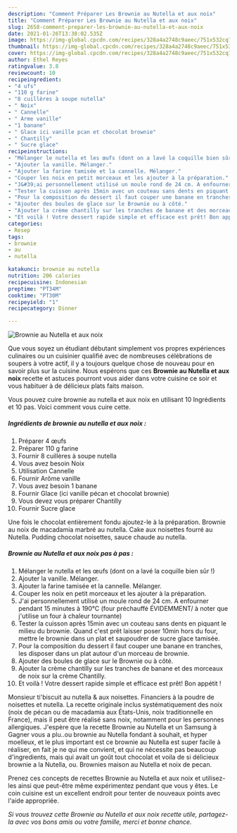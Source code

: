 ```yaml
---
description: "Comment Préparer Les Brownie au Nutella et aux noix"
title: "Comment Préparer Les Brownie au Nutella et aux noix"
slug: 2658-comment-preparer-les-brownie-au-nutella-et-aux-noix
date: 2021-01-26T13:38:02.535Z
image: https://img-global.cpcdn.com/recipes/328a4a2748c9aeec/751x532cq70/brownie-au-nutella-et-aux-noix-photo-principale-de-la-recette.jpg
thumbnail: https://img-global.cpcdn.com/recipes/328a4a2748c9aeec/751x532cq70/brownie-au-nutella-et-aux-noix-photo-principale-de-la-recette.jpg
cover: https://img-global.cpcdn.com/recipes/328a4a2748c9aeec/751x532cq70/brownie-au-nutella-et-aux-noix-photo-principale-de-la-recette.jpg
author: Ethel Reyes
ratingvalue: 3.8
reviewcount: 10
recipeingredient:
- "4 ufs"
- "110 g farine"
- "8 cuillères à soupe nutella"
- " Noix"
- " Cannelle"
- " Arme vanille"
- "1 banane"
- " Glace ici vanille pcan et chocolat brownie"
- " Chantilly"
- " Sucre glace"
recipeinstructions:
- "Mélanger le nutella et les œufs (dont on a lavé la coquille bien sûr !)"
- "Ajouter la vanille. Mélanger."
- "Ajouter la farine tamisée et la cannelle. Mélanger."
- "Couper les noix en petit morceaux et les ajouter à la préparation."
- "J&#39;ai personnellement utilisé un moule rond de 24 cm. A enfourner pendant 15 minutes à 190°C (four préchauffé ÉVIDEMMENT/ à noter que j&#39;utilise un four à chaleur tournante)"
- "Tester la cuisson après 15min avec un couteau sans dents en piquant le milieu du brownie. Quand c&#39;est prêt laisser poser 10min hors du four, mettre le brownie dans un plat et saupoudrer de sucre glace tamisée."
- "Pour la composition du dessert il faut couper une banane en tranches, les disposer dans un plat autour d&#39;un morceau de brownie."
- "Ajouter des boules de glace sur le Brownie ou à côté."
- "Ajouter la crème chantilly sur les tranches de banane et des morceaux de noix sur la crème Chantilly."
- "Et voilà ! Votre dessert rapide simple et efficace est prêt! Bon appétit !"
categories:
- Resep
tags:
- brownie
- au
- nutella

katakunci: brownie au nutella 
nutrition: 206 calories
recipecuisine: Indonesian
preptime: "PT34M"
cooktime: "PT30M"
recipeyield: "1"
recipecategory: Dinner

---
```



![Brownie au Nutella et aux noix](https://img-global.cpcdn.com/recipes/328a4a2748c9aeec/751x532cq70/brownie-au-nutella-et-aux-noix-photo-principale-de-la-recette.jpg)

Que vous soyez un étudiant débutant simplement vos propres expériences culinaires ou un cuisinier qualifié avec de nombreuses célébrations de soupers à votre actif, il y a toujours quelque chose de nouveau pour en savoir plus sur la cuisine. Nous espérons que ces <strong> Brownie au Nutella et aux noix </strong> recette et astuces pourront vous aider dans votre cuisine ce soir et vous habituer à de délicieux plats faits maison.

<!--inarticleads1-->

Vous pouvez cuire brownie au nutella et aux noix en utilisant 10 Ingrédients et 10 pas. Voici comment vous cuire cette.

##### Ingrédients de brownie au nutella et aux noix :

1. Préparer 4 œufs
1. Préparer 110 g farine
1. Fournir 8 cuillères à soupe nutella
1. Vous avez besoin  Noix
1. Utilisation  Cannelle
1. Fournir  Arôme vanille
1. Vous avez besoin 1 banane
1. Fournir  Glace (ici vanille pécan et chocolat brownie)
1. Vous devez vous préparer  Chantilly
1. Fournir  Sucre glace


Une fois le chocolat entièrement fondu ajoutez-le à la préparation. Brownie au noix de macadamia marbré au nutella. Cake aux noisettes fourré au Nutella. Pudding chocolat noisettes, sauce chaude au nutella. 

<!--inarticleads2-->

##### Brownie au Nutella et aux noix pas à pas :

1. Mélanger le nutella et les œufs (dont on a lavé la coquille bien sûr !)
1. Ajouter la vanille. Mélanger.
1. Ajouter la farine tamisée et la cannelle. Mélanger.
1. Couper les noix en petit morceaux et les ajouter à la préparation.
1. J&#39;ai personnellement utilisé un moule rond de 24 cm. A enfourner pendant 15 minutes à 190°C (four préchauffé ÉVIDEMMENT/ à noter que j&#39;utilise un four à chaleur tournante)
1. Tester la cuisson après 15min avec un couteau sans dents en piquant le milieu du brownie. Quand c&#39;est prêt laisser poser 10min hors du four, mettre le brownie dans un plat et saupoudrer de sucre glace tamisée.
1. Pour la composition du dessert il faut couper une banane en tranches, les disposer dans un plat autour d&#39;un morceau de brownie.
1. Ajouter des boules de glace sur le Brownie ou à côté.
1. Ajouter la crème chantilly sur les tranches de banane et des morceaux de noix sur la crème Chantilly.
1. Et voilà ! Votre dessert rapide simple et efficace est prêt! Bon appétit !


Monsieur ti&#39;biscuit au nutella &amp; aux noisettes. Financiers à la poudre de noisettes et nutella. La recette originale inclus systématiquement des noix (noix de pécan ou de macadamia aux États-Unis, noix traditionnelle en France), mais il peut être réalisé sans noix, notamment pour les personnes allergiques. J&#39;espère que la recette Brownie au Nutella et un Samsung à Gagner vous a plu..ou brownie au Nutella fondant à souhait, et hyper moelleux, et le plus important est ce brownie au Nutella est super facile à réaliser, en fait je ne qui me convient, et qui ne nécessite pas beaucoup d&#39;ingredients, mais qui avait un goût tout chocolat et voila de si délicieux brownie a la Nutella, ou. Brownies maison au Nutella et noix de pecan. 

<!--inarticleads1-->

<p>
Prenez ces concepts de recettes Brownie au Nutella et aux noix et utilisez-les ainsi que peut-être même expérimentez pendant que vous y êtes. Le coin cuisine est un excellent endroit pour tenter de nouveaux points avec l'aide appropriée.
</p>

<p>
<i>Si vous trouvez cette Brownie au Nutella et aux noix recette utile, partagez-la avec vos bons amis ou votre famille, merci et bonne chance.</i>
</p>
